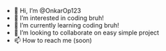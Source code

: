 - 👋 Hi, I’m @OnkarOp123
- 👀 I’m interested in coding bruh!
- 🌱 I’m currently learning coding bruh!
- 💞️ I’m looking to collaborate on easy simple project
- 📫 How to reach me (soon)

<!---
OnkarOp123/OnkarOp123 is a ✨ special ✨ repository because its `README.md` (this file) appears on your GitHub profile.
You can click the Preview link to take a look at your changes.
--->
